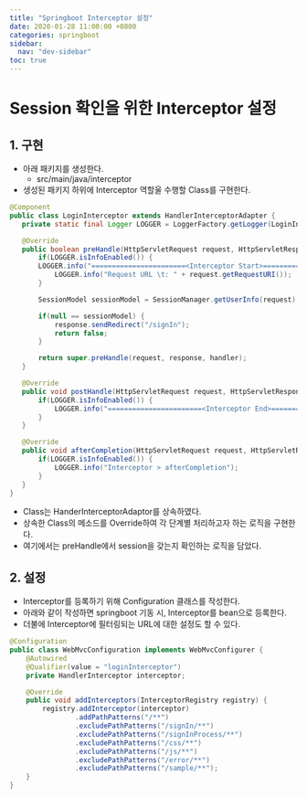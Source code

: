 ```yaml
---
title: "Springboot Interceptor 설정"
date: 2020-01-28 11:00:00 +0800
categories: springboot
sidebar:
  nav: "dev-sidebar"
toc: true
---
```

# Session 확인을 위한 Interceptor 설정
## 1. 구현
 - 아래 패키지를 생성한다.
   - src/main/java/interceptor
 - 생성된 패키지 하위에 Interceptor 역할울 수행할 Class를 구현한다.

 ```java
 @Component
public class LoginInterceptor extends HandlerInterceptorAdapter {
    private static final Logger LOGGER = LoggerFactory.getLogger(LoginInterceptor.class);

    @Override
    public boolean preHandle(HttpServletRequest request, HttpServletResponse response, Object handler) throws Exception {
        if(LOGGER.isInfoEnabled()) {
        LOGGER.info("=======================<Interceptor Start>=======================");
            LOGGER.info("Request URL \t: " + request.getRequestURI());
        }

        SessionModel sessionModel = SessionManager.getUserInfo(request);

        if(null == sessionModel) {
            response.sendRedirect("/signIn");
            return false;
        }

        return super.preHandle(request, response, handler);
    }

    @Override
    public void postHandle(HttpServletRequest request, HttpServletResponse response, Object handler, ModelAndView modelAndView) throws Exception {
        if(LOGGER.isInfoEnabled()) {
            LOGGER.info("=======================<Interceptor End>========================\n");
        }
    }

    @Override
    public void afterCompletion(HttpServletRequest request, HttpServletResponse response, Object object, Exception arg3) throws Exception {
        if(LOGGER.isInfoEnabled()) {
            LOGGER.info("Interceptor > afterCompletion");
        }
    }
}
 ``` 
 - Class는 HanderInterceptorAdaptor를 상속하였다.
 - 상속한 Class의 메소드를 Override하여 각 단계별 처리하고자 하는 로직을 구현한다.
 - 여기에서는 preHandle에서 session을 갖는지 확인하는 로직을 담았다.
## 2. 설정
 - Interceptor를 등록하기 위해 Configuration 클래스를 작성한다.
 - 아래와 같이 작성하면 springboot 기동 시, Interceptor를 bean으로 등록한다.
 - 더불에 Interceptor에 필터링되는 URL에 대한 설정도 할 수 있다.

```java
@Configuration
public class WebMvcConfiguration implements WebMvcConfigurer {
    @Autowired
    @Qualifier(value = "loginInterceptor")
    private HandlerInterceptor interceptor;

    @Override
    public void addInterceptors(InterceptorRegistry registry) {
        registry.addInterceptor(interceptor)
                .addPathPatterns("/**")
                .excludePathPatterns("/signIn/**")
                .excludePathPatterns("/signInProcess/**")
                .excludePathPatterns("/css/**")
                .excludePathPatterns("/js/**")
                .excludePathPatterns("/error/**")
                .excludePathPatterns("/sample/**");
    }
}
```